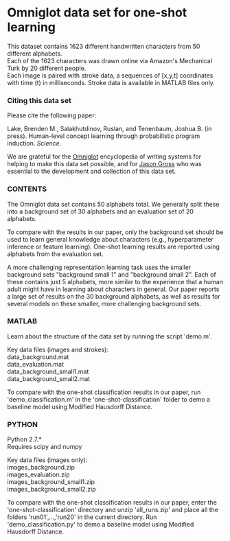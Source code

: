 # Omniglot data set for one-shot learning

This dataset contains 1623 different handwritten characters from 50 different alphabets.   
Each of the 1623 characters was drawn online via Amazon's Mechanical Turk by 20 different people.   
Each image is paired with stroke data, a sequences of [x,y,t] coordinates with time (t) in milliseconds. Stroke data is available in MATLAB files only.

### Citing this data set
Please cite the following paper:


Lake, Brenden M., Salakhutdinov, Ruslan, and Tenenbaum, Joshua B. (in press). Human-level concept learning through probabilistic program induction. _Science_.


We are grateful for the [Omniglot](http://www.omniglot.com/) encyclopedia of writing systems for helping to make this data set possible, and for [Jason Gross](https://people.csail.mit.edu/jgross/) who was essential to the development and collection of this data set.


### CONTENTS
The Omniglot data set contains 50 alphabets total. We generally split these into a background set of 30 alphabets and an evaluation set of 20 alphabets.  

To compare with the results in our paper, only the background set should be used to learn general knowledge about characters (e.g., hyperparameter inference or feature learning). One-shot learning results are reported using alphabets from the evaluation set.

A more challenging representation learning task uses the smaller background sets "background small 1" and "background small 2". Each of these contains just 5 alphabets, more similar to the experience that a human adult might have in learning about characters in general.  Our paper reports a large set of results on the 30 background alphabets, as well as results for several models on these smaller, more challenging background sets.


### MATLAB

Learn about the structure of the data set by running the script 'demo.m'.   

Key data files (images and strokes):   
data_background.mat   
data_evaluation.mat   
data_background_small1.mat   
data_background_small2.mat   

To compare with the one-shot classification results in our paper, run 'demo_classification.m' in the 'one-shot-classification' folder to demo a baseline model using Modified Hausdorff Distance.


### PYTHON

Python 2.7.*   
Requires scipy and numpy   

Key data files (images only):   
images_background.zip   
images_evaluation.zip   
images_background_small1.zip   
images_background_small2.zip   

To compare with the one-shot classification results in our paper, enter the 'one-shot-classification' directory and unzip 'all_runs.zip' and place all the folders 'run01',...,'run20' in the current directory. Run 'demo_classification.py' to demo a baseline model using Modified Hausdorff Distance.